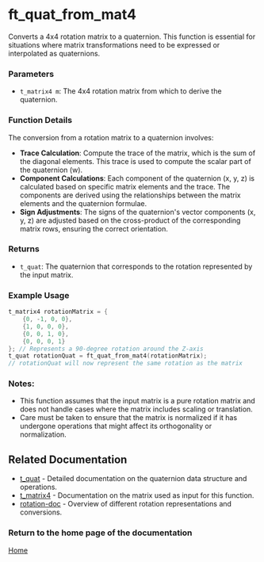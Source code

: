 # ft_quat_from_mat4
Converts a 4x4 rotation matrix to a quaternion. This function is essential for situations where matrix transformations need to be expressed or interpolated as quaternions.

### Parameters
- `t_matrix4 m`: The 4x4 rotation matrix from which to derive the quaternion.

### Function Details
The conversion from a rotation matrix to a quaternion involves:
- **Trace Calculation**: Compute the trace of the matrix, which is the sum of the diagonal elements. This trace is used to compute the scalar part of the quaternion (w).
- **Component Calculations**: Each component of the quaternion (x, y, z) is calculated based on specific matrix elements and the trace. The components are derived using the relationships between the matrix elements and the quaternion formulae.
- **Sign Adjustments**: The signs of the quaternion's vector components (x, y, z) are adjusted based on the cross-product of the corresponding matrix rows, ensuring the correct orientation.

### Returns
- `t_quat`: The quaternion that corresponds to the rotation represented by the input matrix.

### Example Usage
```c
t_matrix4 rotationMatrix = {
    {0, -1, 0, 0},
    {1, 0, 0, 0},
    {0, 0, 1, 0},
    {0, 0, 0, 1}
}; // Represents a 90-degree rotation around the Z-axis
t_quat rotationQuat = ft_quat_from_mat4(rotationMatrix);
// rotationQuat will now represent the same rotation as the matrix
```

### Notes:
- This function assumes that the input matrix is a pure rotation matrix and does not handle cases where the matrix includes scaling or translation.
- Care must be taken to ensure that the matrix is normalized if it has undergone operations that might affect its orthogonality or normalization.

## Related Documentation
- [t_quat](./t_quat.md) - Detailed documentation on the quaternion data structure and operations.
- [t_matrix4](../../matrix/matrix4/t_matrix4.md) - Documentation on the matrix used as input for this function.
- [rotation-doc](../rotation-doc.md) - Overview of different rotation representations and conversions.

### Return to the home page of the documentation
[Home](../../home.md)
